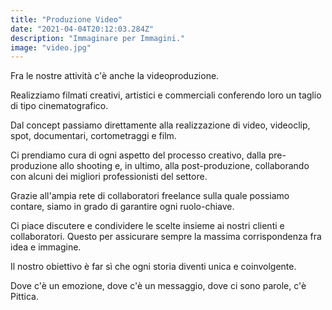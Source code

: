 ```yaml
---
title: "Produzione Video"
date: "2021-04-04T20:12:03.284Z"
description: "Immaginare per Immagini."
image: "video.jpg"
---
```


Fra le nostre attività c'è anche la videoproduzione.

Realizziamo filmati creativi, artistici e commerciali conferendo loro un taglio di tipo cinematografico.

Dal concept passiamo direttamente alla realizzazione di video, videoclip, spot, documentari, cortometraggi e film.

Ci prendiamo cura di ogni aspetto del processo creativo, dalla pre-produzione allo shooting e, in ultimo, alla post-produzione, collaborando con alcuni dei migliori professionisti del settore.

Grazie all'ampia rete di collaboratori freelance sulla quale possiamo contare, siamo in grado di garantire ogni ruolo-chiave.

Ci piace discutere e condividere le scelte insieme ai nostri clienti e collaboratori. Questo per assicurare sempre la massima corrispondenza fra idea e immagine.

Il nostro obiettivo è far sì che ogni storia diventi unica e coinvolgente.

Dove c'è un emozione, dove c'è un messaggio, dove ci sono parole, c'è Pittica.
